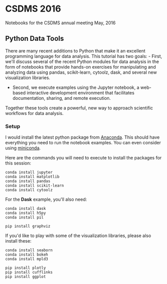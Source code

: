 # CSDMS 2016

Notebooks for the CSDMS annual meeting May, 2016

## Python Data Tools

There are many recent additions to Python that make it an excellent programming language for data analysis. This tutorial has two goals: - First, we'll discuss several of the recent Python modules for data analysis in the form of notebooks that provide hands-on exercises for manipulating and analyzing data using pandas, scikit-learn, cytoolz, dask, and several new visualization libraries. 
- Second, we execute examples using the Jupyter notebook, a web-based interactive development environment that facilitates documentation, sharing, and remote execution. 

Together these tools create a powerful, new way to approach scientific workflows for data analysis.


### Setup

I would install the latest python package from [Anaconda](https://www.continuum.io/downloads).  This should have everything you need to run the notebook examples.  You can even consider using [miniconda](http://conda.pydata.org/miniconda.html).

Here are the commands you will need to execute to install the packages for this session:

    conda install jupyter
    conda install matplotlib
    conda install pandas
    conda install scikit-learn
    conda install cytoolz
    
For the **Dask** example, you'll also need:

    conda install dask
    conda install h5py
    conda install pil
    
    pip install graphviz

If you'd like to play with some of the visualization libraries, please also install these:

    conda install seaborn
    conda install bokeh
    conda install mpld3

    pip install plotly
    pip install cufflinks
    pip install ggplot
    
